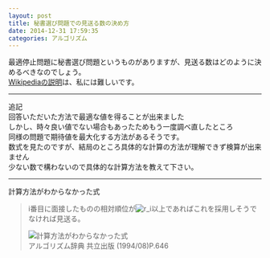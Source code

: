 ```yaml
---
layout: post
title: 秘書選び問題での見送る数の決め方
date: 2014-12-31 17:59:35
categories: アルゴリズム
---
```

<!-- {% raw %} -->
<p>最適停止問題に秘書選び問題というものがありますが、見送る数はどのように決めるべきなのでしょう。<br>
<a href="http://ja.wikipedia.org/wiki/%E7%A7%98%E6%9B%B8%E5%95%8F%E9%A1%8C" rel="nofollow noreferrer">Wikipediaの説明</a>は、私には難しいです。</p>

<hr>

<p>追記<br>
回答いただいた方法で最適な値を得ることが出来ました<br>
しかし、時々良い値でない場合もあったためもう一度調べ直したところ<br>
同様の問題で期待値を最大化する方法があるそうです。<br>
数式を見たのですが、結局のところ具体的な計算の方法が理解できず検算が出来ません<br>
少ない数で構わないので具体的な計算方法を教えて下さい。</p>

<hr>

<p>計算方法がわからなかった式</p>

<blockquote>
  <p>i番目に面接したものの相対順位が<img src="https://i.stack.imgur.com/p1UWM.gif" alt="r_i">以上であればこれを採用しそうでなければ見送る。</p>
  
  <p><img src="https://i.stack.imgur.com/ywPgQ.gif" alt="計算方法がわからなかった式"><br>
  アルゴリズム辞典 共立出版 (1994/08)P.646</p>
</blockquote>
<!-- {% endraw %} -->
